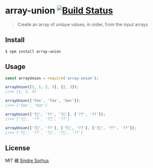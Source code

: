 ﻿# array-union [![Build Status](https://travis-ci.org/sindresorhus/array-union.svg?branch=master)](https://travis-ci.org/sindresorhus/array-union)

> Create an array of unique values, in order, from the input arrays


## Install

```
$ npm install array-union
```


## Usage

```js
const arrayUnion = require('array-union');

arrayUnion([1, 1, 2, 3], [2, 3]);
//=> [1, 2, 3]

arrayUnion(['foo', 'foo', 'bar']);
//=> ['foo', 'bar']

arrayUnion(['?', '??', '?'], ['??', '??']);
//=> ['?', '??', '?', '??']

arrayUnion(['?', '??'], ['?', '??'], ['?', '??', '??']);
//=> ['?', '??', '?', '?', '??']
```


## License

MIT 穢 [Sindre Sorhus](https://sindresorhus.com)
